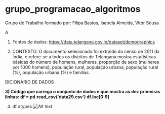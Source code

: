 # grupo_programacao_algoritmos
Grupo de Trabalho formado por: Filipa Bastos, Isabela Almeida, Vitor Sousa

A
1) Fontes de dados: https://data.telangana.gov.in/dataset/demographics

2) CONTEXTO: O documento selecionado foi extraído do censo de 2011 da Índia, e refere-se a todos os distritos de Telangana mostra estatísticas básicas do número de homens, mulheres, proporção de sexo (mulheres por 1000 homens), população rural, população urbana, população rural (%), população urbana (%) e famílias.

DICIONÁRIO DE DADOS

**3) Código que carrega o conjunto de dados e que mostra as dez primeiras linhas:
df = pd.read_csv('data29.csv')
df.loc[0:9]**

4) df.dtypes
![Alt text](/relative/path/to/img.jpg?raw=true "grupo_dtypes.PNG")




